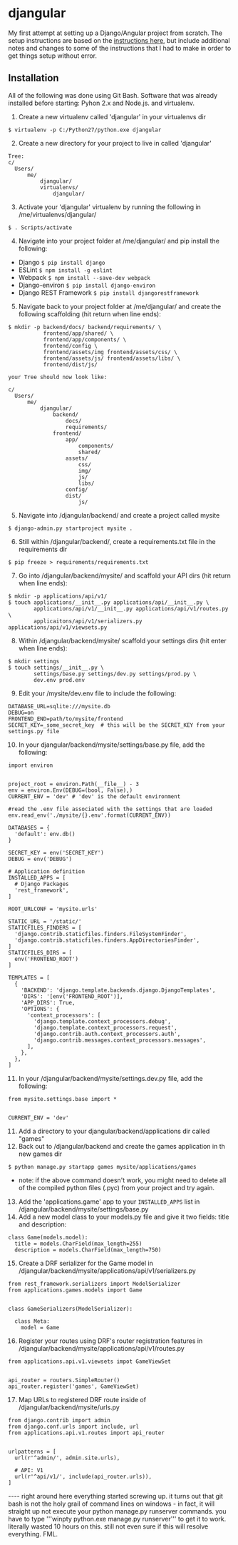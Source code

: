 # djangular
My first attempt at setting up a Django/Angular project from scratch. The setup instructions are based on the [instructions here](http://gregblogs.com/how-the-do-i-build-a-django-django-rest-framework-angular-1-1-x-and-webpack-project/#prereqs), but include additional notes and changes to some of the instructions that I had to make in order to get things setup without error.

## Installation
All of the following was done using Git Bash. Software that was already installed before starting: Pyhon 2.x and Node.js. and virtualenv.

1. Create a new virtualenv called 'djangular' in your virtualenvs dir
```
$ virtualenv -p C:/Python27/python.exe djangular
```
2. Create a new directory for your project to live in called 'djangular'
```
Tree:
c/
  Users/
      me/
          djangular/
          virtualenvs/
              djangular/
```
3. Activate your 'djangular' virtualenv by running the following in /me/virtualenvs/djangular/
```
$ . Scripts/activate
```
4. Navigate into your project folder at /me/djangular/ and pip install the following:
* Django `$ pip install django`
* ESLint `$ npm install -g eslint`
* Webpack `$ npm install --save-dev webpack`
* Django-environ `$ pip install django-environ`
* Django REST Framework `$ pip install djangorestframework`

5. Navigate back to your project folder at /me/djangular/ and create the following scaffolding (hit return when line ends):
```
$ mkdir -p backend/docs/ backend/requirements/ \
           frontend/app/shared/ \
           frontend/app/components/ \
           frontend/config \
           frontend/assets/img frontend/assets/css/ \
           frontend/assets/js/ frontend/assets/libs/ \
           frontend/dist/js/
```
```
your Tree should now look like:

c/
  Users/
      me/
          djangular/
              backend/
                  docs/
                  requirements/
              frontend/
                  app/
                      components/
                      shared/
                  assets/
                      css/
                      img/
                      js/
                      libs/
                  config/
                  dist/
                      js/
```
5. Navigate into /djangular/backend/ and create a project called mysite
```
$ django-admin.py startproject mysite .
```
6. Still within /djangular/backend/, create a requirements.txt file in the requirements dir
```
$ pip freeze > requirements/requirements.txt
```
7. Go into /djangular/backend/mysite/ and scaffold your API dirs (hit return when line ends):
```
$ mkdir -p applications/api/v1/
$ touch applications/__init__.py applications/api/__init__.py \
        applications/api/v1/__init__.py applications/api/v1/routes.py \
        applicaitons/api/v1/serializers.py applications/api/v1/viewsets.py
```
8. Within /djangular/backend/mysite/ scaffold your settings dirs (hit enter when line ends):
```
$ mkdir settings
$ touch settings/__init__.py \
        settings/base.py settings/dev.py settings/prod.py \
        dev.env prod.env
```
9. Edit your /mysite/dev.env file to include the following:
```
DATABASE_URL=sqlite:///mysite.db
DEBUG=on
FRONTEND_END=path/to/mysite/frontend
SECRET_KEY=_some_secret_key  # this will be the SECRET_KEY from your settings.py file
```
10. In your  djangular/backend/mysite/settings/base.py file, add the following:
```
import environ


project_root = environ.Path(__file__) - 3
env = environ.Env(DEBUG=(bool, False),)
CURRENT_ENV = 'dev' # 'dev' is the default environment

#read the .env file associated with the settings that are loaded
env.read_env('./mysite/{}.env'.format(CURRENT_ENV))

DATABASES = {
  'default': env.db()
}

SECRET_KEY = env('SECRET_KEY')
DEBUG = env('DEBUG')

# Application definition
INSTALLED_APPS = [
  # Django Packages
  'rest_framework',
]

ROOT_URLCONF = 'mysite.urls'

STATIC_URL = '/static/'
STATICFILES_FINDERS = [
  'django.contrib.staticfiles.finders.FileSystemFinder',
  'django.contrib.staticfiles.finders.AppDirectoriesFinder',
]
STATICFILES_DIRS = [
  env('FRONTEND_ROOT')
]

TEMPLATES = [
  {
    'BACKEND': 'django.template.backends.django.DjangoTemplates',
    'DIRS': '[env('FRONTEND_ROOT')],
    'APP_DIRS': True,
    'OPTIONS': {
      'context_processors': [
        'django.template.context_processors.debug',
        'django.template.context_processors.request',
        'django.contrib.auth.context_processors.auth',
        'django.contrib.messages.context_processors.messages',
      ],
    },
  },
]
```
11. In your /djangular/backend/mysite/settings.dev.py file, add the following:
```
from mysite.settings.base import *


CURRENT_ENV = 'dev'
```
11. Add a directory to your djangular/backend/applications dir called "games"
12. Back out to /djangular/backend and create the games application in th new games dir
```
$ python manage.py startapp games mysite/applications/games
```
* note: if the above command doesn't work, you might need to delete all of the compiled python files (.pyc) from your project and try again.
13. Add the 'applications.game' app to your `INSTALLED_APPS` list in /djangular/backend/mysite/settings/base.py
14. Add a new model class to your models.py file and give it two fields: title and description:
```
class Game(models.model):
  title = models.CharField(max_length=255)
  description = models.CharField(max_length=750)
```
15. Create a DRF serializer for the Game model in /djangular/backend/mysite/applications/api/v1/serializers.py
```
from rest_framework.serializers import ModelSerializer
from applications.games.models import Game


class GameSerializers(ModelSerializer):
  
  class Meta:
    model = Game
```
16. Register your routes using DRF's router registration features in /djangular/backend/mysite/applications/api/v1/routes.py
```
from applications.api.v1.viewsets impot GameViewSet


api_router = routers.SimpleRouter()
api_router.register('games', GameViewSet)
```
17. Map URLs to registered DRF route inside of /djangular/backend/mysite/urls.py
```
from django.contrib import admin
from django.conf.urls import include, url
from applications.api.v1.routes import api_router


urlpatterns = [
  url(r'^admin/', admin.site.urls),
  
  # API: V1
  url(r'^api/v1/', include(api_router.urls)),
]
```



---- right around here everything started screwing up. it turns out that git bash is not the holy grail of command lines on windows - in fact, it will straight up not execute your python manage.py runserver commands. you have to type '''winpty python.exe manage.py runserver''' to get it to work. literally wasted 10 hours on this. still not even sure if this will resolve everything. FML.
